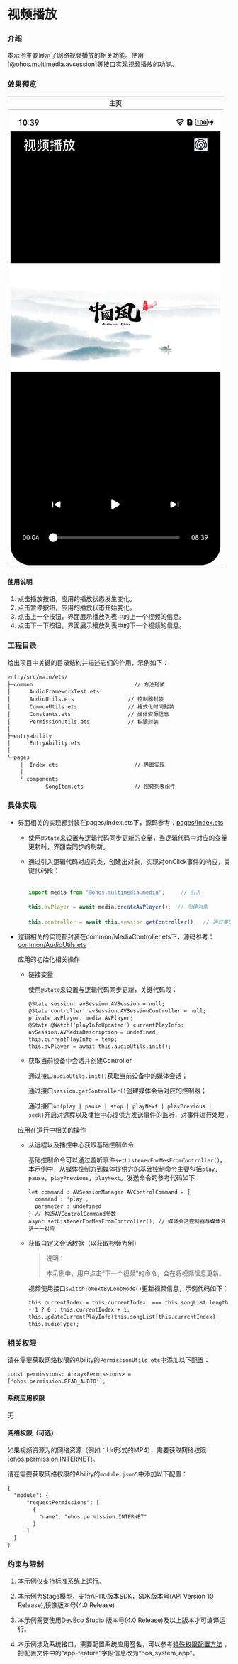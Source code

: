 # 视频播放

### 介绍

本示例主要展示了网络视频播放的相关功能。使用[@ohos.multimedia.avsession]等接口实现视频播放的功能。


### 效果预览

| 主页 | 
|-------------------------------- |
| ![Index](screenshots/device/index.jpeg) |

#### 使用说明

1. 点击播放按钮，应用的播放状态发生变化。
2. 点击暂停按钮，应用的播放状态开始变化。
3. 点击上一个按钮，界面展示播放列表中的上一个视频的信息。
4. 点击下一下按钮，界面展示播放列表中的下一个视频的信息。


### 工程目录

给出项目中关键的目录结构并描述它们的作用，示例如下：

```
entry/src/main/ets/
├─common                                // 方法封装
│      AudioFrameworkTest.ets
│      AudioUtils.ets                 // 控制器封装
│      CommonUtils.ets                // 格式化时间封装
│      Constants.ets                  // 媒体资源信息
│      PermissionUtils.ets            // 权限封装
│
├─entryability              
│      EntryAbility.ets               
│
└─pages
    │  Index.ets                        // 界面实现
    │
    └─components
            SongItem.ets                // 视频列表组件
```

### 具体实现

* 界面相关的实现都封装在pages/Index.ets下，源码参考：[pages/Index.ets](./entry/src/main/ets/pages/Index.ets)
    * 使用`@State`来设置与逻辑代码同步更新的变量，当逻辑代码中对应的变量更新时，界面会同步的刷新。

    * 通过引入逻辑代码对应的类，创建出对象，实现对onClick事件的响应，关键代码段：
      ```js
      
      import media from '@ohos.multimedia.media';     // 引入
      
      this.avPlayer = await media.createAVPlayer();  // 创建对象
      
      this.controller = await this.session.getController();  // 通过类的对象来调用逻辑代码

      ```

* 逻辑相关的实现都封装在common/MediaController.ets下，源码参考：[common/AudioUtils.ets](./entry/src/main/ets/common/AudioUtils.ets)

  应用的初始化相关操作

    * 链接变量

      使用`@State`来设置与逻辑代码同步更新，关键代码段：

      ```ets
      @State session: avSession.AVSession = null;
      @State controller: avSession.AVSessionController = null;
      private avPlayer: media.AVPlayer;
      @State @Watch('playInfoUpdated') currentPlayInfo: avSession.AVMediaDescription = undefined;
      this.currentPlayInfo = temp;
      this.avPlayer = await this.audioUtils.init();
      ```

    * 获取当前设备中会话并创建Controller

      通过接口`audioUtils.init()`获取当前设备中的媒体会话；

      通过接口`session.getController()`创建媒体会话对应的控制器；

      通过接口`on(play | pause | stop | playNext | playPrevious | seek)`开启对远程以及播控中心提供方发送事件的监听，对事件进行处理；

  应用在运行中相关的操作

    * 从远程以及播控中心获取基础控制命令

      基础控制命令可以通过监听事件`setListenerForMesFromController()`。本示例中，从媒体控制方到媒体提供方的基础控制命令主要包括`play, pause, playPrevious, playNext`。发送命令的参考代码如下：
      ```ets
      let command : AVSessionManager.AVControlCommand = {
        command : 'play',
        parameter : undefined
      } // 构造AVControlCommand参数
      async setListenerForMesFromController(); // 媒体会话控制器与媒体会话一一对应
      ```

    * 获取自定义会话数据（以获取视频为例）

      > 说明：
      > 
      > 本示例中，用户点击“下一个视频”的命令，会在将视频信息更新。

      视频使用接口`switchToNextByLoopMode()`更新视频信息，示例代码如下：
      ```ets
      this.currentIndex = this.currentIndex  === this.songList.length - 1 ? 0 : this.currentIndex + 1;
      this.updateCurrentPlayInfo(this.songList[this.currentIndex], this.audioType);
      ```

### 相关权限

请在需要获取网络权限的Ability的`PermissionUtils.ets`中添加以下配置：

```
const permissions: Array<Permissions> = ['ohos.permission.READ_AUDIO'];
```

#### 系统应用权限

无

#### 网络权限（可选）

如果视频资源为的网络资源（例如：Url形式的MP4），需要获取网络权限[ohos.permission.INTERNET]。

请在需要获取网络权限的Ability的`module.json5`中添加以下配置：

```json5
{
  "module": {
      "requestPermissions": [
        {
          "name": "ohos.permission.INTERNET"
        }
      ]
  }
}
```

### 约束与限制

1. 本示例仅支持标准系统上运行。

2. 本示例为Stage模型，支持API10版本SDK，SDK版本号(API Version 10 Release),镜像版本号(4.0 Release)

3. 本示例需要使用DevEco Studio 版本号(4.0 Release)及以上版本才可编译运行。

4. 本示例涉及系统接口，需要配置系统应用签名，可以参考[特殊权限配置方法](https://docs.openharmony.cn/pages/v3.2/zh-cn/application-dev/security/hapsigntool-overview.md/) ，把配置文件中的“app-feature”字段信息改为“hos_system_app”。


